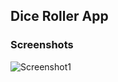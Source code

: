 ## Dice Roller App

### Screenshots
![Screenshot1](https://res.cloudinary.com/kuforiji/image/upload/v1559231850/Dice_Roller.png)
